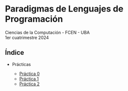 # Paradigmas de Lenguajes de Programación

Ciencias de la Computación - FCEN - UBA\
1er cuatrimestre 2024

## Índice

- Prácticas

  - [Práctica 0](prácticas/p00)
  - [Práctica 1](prácticas/p01)
  - [Práctica 2](prácticas/p02)
